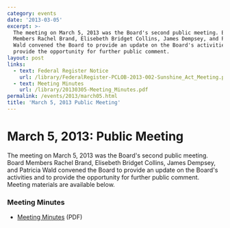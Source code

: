 ```yaml
---
category: events
date: '2013-03-05'
excerpt: >-
  The meeting on March 5, 2013 was the Board's second public meeting. Board
  Members Rachel Brand, Elisebeth Bridget Collins, James Dempsey, and Patricia
  Wald convened the Board to provide an update on the Board's activities and to
  provide the opportunity for further public comment.
layout: post
links:
  - text: Federal Register Notice
    url: /library/FederalRegister-PCLOB-2013-002-Sunshine_Act_Meeting.pdf
  - text: Meeting Minutes
    url: /library/20130305-Meeting_Minutes.pdf
permalink: /events/2013/march05.html
title: 'March 5, 2013 Public Meeting'
---
```

# March 5, 2013: Public Meeting

The meeting on March 5, 2013 was the Board's second public meeting. Board Members Rachel Brand, Elisebeth Bridget Collins, James Dempsey, and Patricia Wald convened the Board to provide an update on the Board's activities and to provide the opportunity for further public comment. Meeting materials are available below.

### Meeting Minutes

*   [Meeting Minutes]({{site.baseurl}}/library/20130305-Meeting_Minutes.pdf) (PDF)
